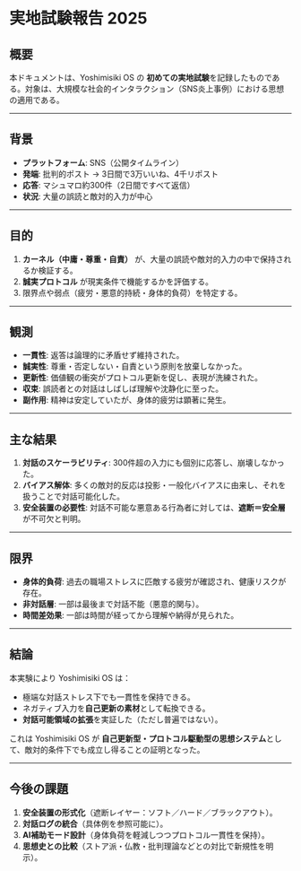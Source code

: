 # 実地試験報告 2025

## 概要

本ドキュメントは、Yoshimisiki OS の **初めての実地試験**を記録したものである。対象は、大規模な社会的インタラクション（SNS炎上事例）における思想の適用である。

---

## 背景

* **プラットフォーム**: SNS（公開タイムライン）
* **発端**: 批判的ポスト → 3日間で3万いいね、4千リポスト
* **応答**: マシュマロ約300件（2日間ですべて返信）
* **状況**: 大量の誤読と敵対的入力が中心

---

## 目的

1. **カーネル（中庸・尊重・自責）** が、大量の誤読や敵対的入力の中で保持されるか検証する。
2. **誠実プロトコル** が現実条件で機能するかを評価する。
3. 限界点や弱点（疲労・悪意的持続・身体的負荷）を特定する。

---

## 観測

* **一貫性**: 返答は論理的に矛盾せず維持された。
* **誠実性**: 尊重・否定しない・自責という原則を放棄しなかった。
* **更新性**: 価値観の衝突がプロトコル更新を促し、表現が洗練された。
* **収束**: 誤読者との対話はしばしば理解や沈静化に至った。
* **副作用**: 精神は安定していたが、身体的疲労は顕著に発生。

---

## 主な結果

1. **対話のスケーラビリティ**: 300件超の入力にも個別に応答し、崩壊しなかった。
2. **バイアス解体**: 多くの敵対的反応は投影・一般化バイアスに由来し、それを扱うことで対話可能化した。
3. **安全装置の必要性**: 対話不可能な悪意ある行為者に対しては、**遮断＝安全層**が不可欠と判明。

---

## 限界

* **身体的負荷**: 過去の職場ストレスに匹敵する疲労が確認され、健康リスクが存在。
* **非対話層**: 一部は最後まで対話不能（悪意的関与）。
* **時間差効果**: 一部は時間が経ってから理解や納得が見られた。

---

## 結論

本実験により Yoshimisiki OS は：

* 極端な対話ストレス下でも一貫性を保持できる。
* ネガティブ入力を**自己更新の素材**として転換できる。
* **対話可能領域の拡張**を実証した（ただし普遍ではない）。

これは Yoshimisiki OS が **自己更新型・プロトコル駆動型の思想システム**として、敵対的条件下でも成立し得ることの証明となった。

---

## 今後の課題

1. **安全装置の形式化**（遮断レイヤー：ソフト／ハード／ブラックアウト）。
2. **対話ログの統合**（具体例を参照可能に）。
3. **AI補助モード設計**（身体負荷を軽減しつつプロトコル一貫性を保持）。
4. **思想史との比較**（ストア派・仏教・批判理論などとの対比で新規性を明示）。
